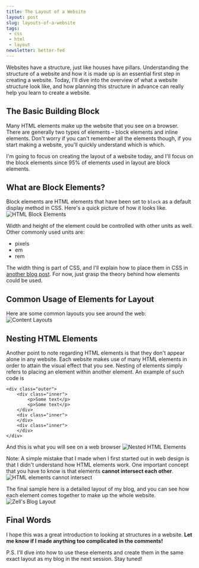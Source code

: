```yaml
---
title: The Layout of a Website
layout: post
slug: layouts-of-a-website
tags:
 - css
 - html
 - layout
newsletter: better-fed
---
```


Websites have a structure, just like houses have pillars. Understanding the structure of a website and how it is made up is an essential first step in creating a website. Today, I'll dive into the overview of what a website structure look like, and how planning this structure in advance can really help you learn to create a website.

<!--more-->

## The Basic Building Block ##
Many HTML elements make up the website that you see on a browser. There are generally two types of elements – block elements and inline elements. Don't worry if you can't remember all the elements though, if you start making a website, you'll quickly understand which is which.

I'm going to focus on creating the layout of a website today, and I'll focus on the block elements since 95% of elements used in layout are block elements.

## What are Block Elements? ##
Block elements are HTML elements that have been set to `block` as a default display method in CSS. Here's a quick picture of how it looks like.
![HTML Block Elements][1]

Width and height of the element could be controlled with other units as well. Other commonly used units are:

* pixels
* em
* rem

The width thing is part of CSS, and I'll explain how to place them in CSS in [another blog post](/blog/9-important-css-properties-you-must-know). For now, just grasp the theory behind how elements could be used.

## Common Usage of Elements for Layout ##
Here are some common layouts you see around the web:
![Content Layouts][4]

## Nesting HTML Elements ##
Another point to note regarding HTML elements is that they don't appear alone in any website. Each website makes use of many HTML elements in order to attain the visual effect that you see. Nesting of elements simply refers to placing an element within another element. An example of such code is

    <div class="outer">
        <div class="inner">
            <p>Some text</p>
            <p>Some text</p>
        </div>
        <div class="inner">
        </div>
        <div class="inner">
        </div>
    </div>

And this is what you will see on a web browser
![Nested HTML Elements][2]

Note: A simple mistake that I made when I first started out in web design is that I didn't understand how HTML elements work. One important concept that you have to know is that elements **cannot intersect each other**.
![ HTML elements cannot intersect ][3]

The final sample here is a detailed layout of my blog, and you can see how each element comes together to make up the whole website.
![Zell's Blog Layout][5]

## Final Words ##
I hope this was a great introduction to looking at structures in a website. **Let me know if I made anything too complicated in the comments!**

P.S. I'll dive into how to use these elements and create them in the same exact layout as my blog in the next session. Stay tuned!

[1]: /images/2013/04/Widths.jpg "HTML Block Elements"
[2]: /images/2013/04/Nesting.jpg "Nested HTML Elements"
[3]: /images/2013/04/no-intersect.jpg "HTML elements cannot intersect"
[4]: /images/2013/04/Content-Layouts.jpg "Content Layouts"
[5]: /images/2013/04/My-blog-layout.jpg "Zell's Blog Layout"

